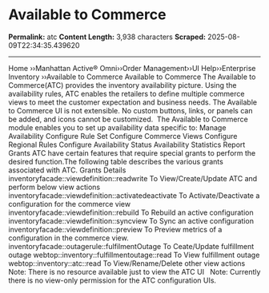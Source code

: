 # Available to Commerce

**Permalink:** atc
**Content Length:** 3,938 characters
**Scraped:** 2025-08-09T22:34:35.439620

---

Home &rsaquo;&rsaquo;Manhattan Active® Omni&rsaquo;&rsaquo;Order Management&rsaquo;&rsaquo;UI Help&rsaquo;&rsaquo;Enterprise Inventory ››Available to Commerce Available to Commerce The Available to Commerce(ATC) provides the inventory availability picture. Using the availability rules, ATC&nbsp;enables the retailers to define multiple commerce views to meet the customer expectation and business needs.&nbsp;The Available to Commerce&nbsp;UI is not extensible. No custom buttons, links, or panels can be added, and icons cannot be customized.&nbsp; The Available to Commerce module enables you to set up availability data specific to: Manage Availability Configure Rule Set Configure Commerce Views Configure Regional Rules Configure Availability Status Availability Statistics Report Grants ATC have certain features that require special grants to perform the desired function.The following table describes the various grants associated with ATC. Grants Details inventoryfacade::viewdefinition::readwrite To View/Create/Update ATC and perform below view actions inventoryfacade::viewdefinition::activatedeactivate To Activate/Deactivate a configuration for the commerce view inventoryfacade::viewdefinition::rebuild To Rebuild an active configuration inventoryfacade::viewdefinition::syncview To Sync an active configuration inventoryfacade::viewdefinition::preview To Preview metrics of a configuration in the commerce view.&nbsp; inventoryfacade::outagerule::fulfilmentOutage To Ceate/Update fulfillment outage webtop::inventory::fulfillmentoutage::read To View fulfillment outage webtop::inventory::atc::read To View/Rename/Delete other view actions Note: There is no resource available just to view the ATC UI &nbsp; Note: Currently there is no view-only permission for the ATC configuration UIs.